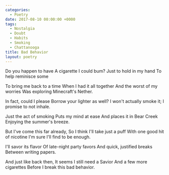 ```yaml
---
categories:
  - Poetry
date: 2017-08-10 00:00:00 +0000
tags:
  - Nostalgia
  - Doubt
  - Habits
  - Smoking
  - Chattanooga
title: Bad Behavior
layout: poetry
---
```


Do you happen to have
A cigarette I could bum?
Just to hold in my hand
To help reminisce some

To bring me back to a time
When I had it all together
And the worst of my worries
Was exploring Minecraft's Nether.

In fact, could I please
Borrow your lighter as well?
I won't actually smoke it;
I promise to not inhale.

Just the act of smoking
Puts my mind at ease
And places it in Bear Creek
Enjoying the summer's breeze.

But I've come this far already,
So I think I'll take just a puff
With one good hit of nicotine
I'm sure I'll find to be enough.

I'll savor its flavor
Of late-night party favors
And quick, justified breaks
Between writing papers.

And just like back then,
It seems I still need a Savior
And a few more cigarettes
Before I break this bad behavior.

